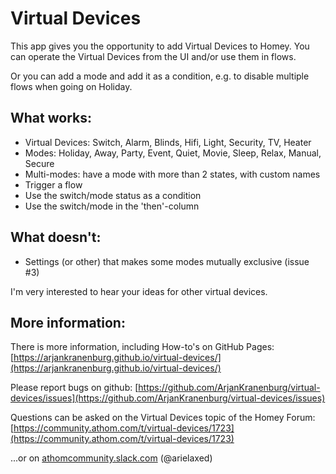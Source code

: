 # Virtual Devices

This app gives you the opportunity to add Virtual Devices to Homey. You can operate the Virtual Devices from the UI and/or use them in flows.

Or you can add a mode and add it as a condition, e.g. to disable multiple flows when going on Holiday.

## What works:

* Virtual Devices: Switch, Alarm, Blinds, Hifi, Light, Security, TV, Heater
* Modes: Holiday, Away, Party, Event, Quiet, Movie, Sleep, Relax, Manual, Secure
* Multi-modes: have a mode with more than 2 states, with custom names
* Trigger a flow
* Use the switch/mode status as a condition
* Use the switch/mode in the 'then'-column

## What doesn't:

* Settings (or other) that makes some modes mutually exclusive (issue #3)

I'm very interested to hear your ideas for other virtual devices.


## More information:

There is more information, including How-to's on GitHub Pages:
[https://arjankranenburg.github.io/virtual-devices/](https://arjankranenburg.github.io/virtual-devices/)

Please report bugs on github:
[https://github.com/ArjanKranenburg/virtual-devices/issues](https://github.com/ArjanKranenburg/virtual-devices/issues)

Questions can be asked on the Virtual Devices topic of the Homey Forum: [https://community.athom.com/t/virtual-devices/1723](https://community.athom.com/t/virtual-devices/1723)

...or on [athomcommunity.slack.com](Slack) (@arielaxed)
